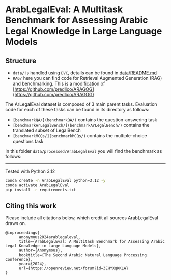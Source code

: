 # ArabLegalEval: A Multitask Benchmark for Assessing Arabic Legal Knowledge in Large Language Models

## Structure

- `data/` is handled using `DVC`, details can be found in [data/README.md](data/README.md)
- `RAG/` here you can find code for Retrieval Augmented Generation (RAG) and benchmarking. This is a modification of [https://github.com/predlico/ARAGOG](https://github.com/predlico/ARAGOG)

The ArLegalEval dataset is composed of 3 main parent tasks. Evaluation code for each of these tasks can be found in its directory as follows:
- `[benchmarkQA/](benchmarkQA/)` contains the question-answering task
- `[benchmarkArLegalBench/](benchmarkArLegalBench/)` contains the translated subset of LegalBench
- `[benchmarkMCQs/](benchmarkMCQs/)` contains the multiple-choice questions task

In this folder `data/processed/ArabLegalEval` you will find the benchmark as follows:

---

Tested with Python 3.12

```sh
conda create -n ArabLegalEval python=3.12 -y
conda activate ArabLegalEval
pip install -r requirements.txt
```

## Citing this work

Please include all citations below, which credit all sources ArabLegalEval draws on.

```text
@inproceedings{
      anonymous2024arablegaleval,
      title={ArabLegalEval: A Multitask Benchmark for Assessing Arabic Legal Knowledge in Large Language Models},
      author={Anonymous},
      booktitle={The Second Arabic Natural Language Processing Conference},
      year={2024},
      url={https://openreview.net/forum?id=3EHYXqKKLA}
}
```

